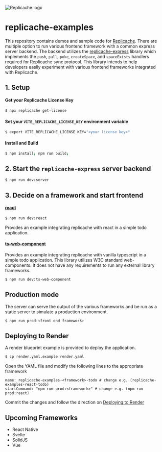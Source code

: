 ![Replicache logo](https://uploads-ssl.webflow.com/623a2f46e064937599256c2d/6269e72c61073c3d561a5015_Lockup%20v2.svg)

# replicache-examples

This repository contains demos and sample code for [Replicache](https://replicache.dev/). There are multiple option to run various frontend framework with a common express server backend. The backend utilizes the [replicache-express](https://github.com/rocicorp/replicache-express) library which implements the `push`, `pull`, `poke`, `createSpace`, and `spaceExists` handlers required for Replicache sync protocol. This library intends to help developers easily experiment with various frontend frameworks integrated with Replicache.

## 1. Setup

#### Get your Replicache License Key

```bash
$ npx replicache get-license
```

#### Set your `VITE_REPLICACHE_LICENSE_KEY` environment variable

```bash
$ export VITE_REPLICACHE_LICENSE_KEY="<your license key>"
```

#### Install and Build

```bash
$ npm install; npm run build;
```

## 2. Start the `replicache-express` server backend

```bash
$ npm run dev:server
```

## 3. Decide on a framework and start frontend

#### [react](/react)

```bash
$ npm run dev:react
```

Provides an example integrating replicache with react in a simple todo application.

#### [ts-web-component](/ts-web-component)

Provides an example integrating replicache with vanilla typescript in a simple todo application. This library utilizes W3C standard web-components. It does not have any requirements to run any external library frameworks.

```bash
$ npm run dev:ts-web-component
```

## Production mode

The server can serve the output of the various frameworks and be run as a static server to simulate a production environment.

```bash
$ npm run prod:<front end framework>
```

## Deploying to Render

A render blueprint example is provided to deploy the application.

```bash
$ cp render.yaml.example render.yaml
```

Open the YAML file and modify the following lines to the appropriate framework

```
name: replicache-examples-<framework>-todo # change e.g. (replicache-examples-react-todo)
startCommand: "npm run prod:<framework>" # change e.g. (npm run prod:react)
```

Commit the changes and follow the direction on [Deploying to Render](https://doc.replicache.dev/deploy-render)

## Upcoming Frameworks

- React Native
- Svelte
- SolidJS
- Vue
